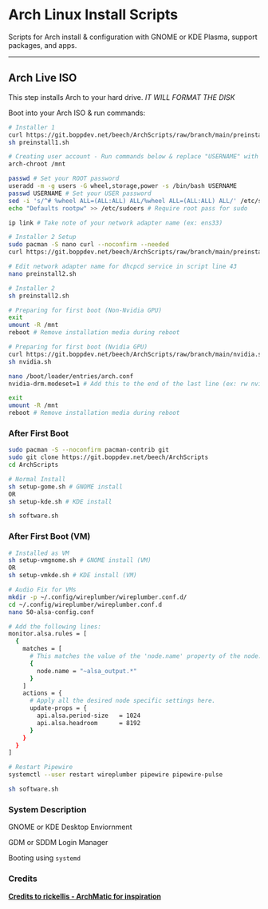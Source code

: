 # Arch Linux Install Scripts

Scripts for Arch install & configuration with GNOME or KDE Plasma, support packages, and apps.

---

## Arch Live ISO

This step installs Arch to your hard drive. *IT WILL FORMAT THE DISK*

Boot into your Arch ISO & run commands:

```bash
# Installer 1
curl https://git.boppdev.net/beech/ArchScripts/raw/branch/main/preinstall1.sh -o preinstall1.sh
sh preinstall1.sh

# Creating user account - Run commands below & replace "USERNAME" with your preferred username.
arch-chroot /mnt

passwd # Set your ROOT password
useradd -m -g users -G wheel,storage,power -s /bin/bash USERNAME
passwd USERNAME # Set your USER password
sed -i 's/^# %wheel ALL=(ALL:ALL) ALL/%wheel ALL=(ALL:ALL) ALL/' /etc/sudoers
echo "Defaults rootpw" >> /etc/sudoers # Require root pass for sudo

ip link # Take note of your network adapter name (ex: ens33)

# Installer 2 Setup
sudo pacman -S nano curl --noconfirm --needed
curl https://git.boppdev.net/beech/ArchScripts/raw/branch/main/preinstall2.sh -o preinstall2.sh

# Edit network adapter name for dhcpcd service in script line 43
nano preinstall2.sh

# Installer 2
sh preinstall2.sh

# Preparing for first boot (Non-Nvidia GPU)
exit
umount -R /mnt
reboot # Remove installation media during reboot

# Preparing for first boot (Nvidia GPU)
curl https://git.boppdev.net/beech/ArchScripts/raw/branch/main/nvidia.sh -o nvidia.sh
sh nvidia.sh

nano /boot/loader/entries/arch.conf
nvidia-drm.modeset=1 # Add this to the end of the last line (ex: rw nvidia-drm.modeset=1)

exit
umount -R /mnt
reboot # Remove installation media during reboot
```

### After First Boot

```bash
sudo pacman -S --noconfirm pacman-contrib git
sudo git clone https://git.boppdev.net/beech/ArchScripts
cd ArchScripts

# Normal Install
sh setup-gome.sh # GNOME install
OR
sh setup-kde.sh # KDE install

sh software.sh
```

### After First Boot (VM)

```bash
# Installed as VM
sh setup-vmgnome.sh # GNOME install (VM)
OR
sh setup-vmkde.sh # KDE install (VM)

# Audio Fix for VMs
mkdir -p ~/.config/wireplumber/wireplumber.conf.d/
cd ~/.config/wireplumber/wireplumber.conf.d
nano 50-alsa-config.conf

# Add the following lines:
monitor.alsa.rules = [
  {
    matches = [
      # This matches the value of the 'node.name' property of the node.
      {
        node.name = "~alsa_output.*"
      }
    ]
    actions = {
      # Apply all the desired node specific settings here.
      update-props = {
        api.alsa.period-size   = 1024
        api.alsa.headroom      = 8192
      }
    }
  }
]

# Restart Pipewire
systemctl --user restart wireplumber pipewire pipewire-pulse

sh software.sh
```

### System Description
GNOME or KDE Desktop Enviornment

GDM or SDDM Login Manager

Booting using `systemd` 

### Credits
__[Credits to rickellis - ArchMatic for inspiration](https://github.com/ChrisTitusTech/ArchMatic)__